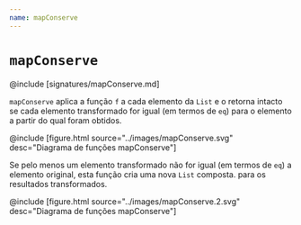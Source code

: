```yaml
---
name: mapConserve
---
```


# `mapConserve`

@include [signatures/mapConserve.md]

`mapConserve` aplica a função `f` a cada elemento da `List` e o
retorna intacto se cada elemento transformado for igual
(em termos de `eq`) para o elemento a partir do qual foram obtidos.

@include [figure.html source="../images/mapConserve.svg" desc="Diagrama de funções mapConserve"]

Se pelo menos um elemento transformado não for igual (em termos de `eq`) a
elemento original, esta função cria uma nova `List` composta.
para os resultados transformados.

@include [figure.html source="../images/mapConserve.2.svg" desc="Diagrama de funções mapConserve"]
